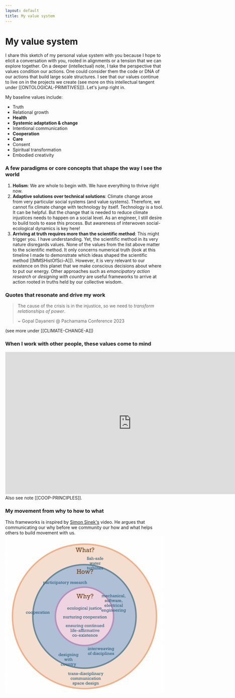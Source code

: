 ```yaml
---
layout: default
title: My value system
---
```


# My value system 
I share this sketch of my personal value system with you because I hope to elicit a conversation with you,  rooted in alignments or a tension that we can explore together. On a deeper (intellectual) note, I take the perspective that values condition our actions. One could consider them the code or DNA of our actions that build large scale structures. I see that our values continue to live on in the projects we create (see more on this intellectual tangent under [[ONTOLOGICAL-PRIMITIVES]]). Let's jump right in. 

My baseline values include:
- Truth
- Relational growth
- **Health**
- **Systemic adaptation & change**
- Intentional communication
- **Cooperation**
- **Care**
- Consent
- Spiritual transformation
- Embodied creativity

### A few paradigms or core concepts that shape the way I see the world
1. **Holism**: We are whole to begin with. We have everything to thrive right now. 
2. **Adaptive solutions over technical solutions**: Climate change arose from very particular social systems (and value systems). Therefore, we cannot fix climate change with technology by itself. Technology is a tool. It can be helpful. But the change that is needed to reduce climate injustices needs to happen on a social level. As an engineer, I still desire to build tools to ease this process. But awareness of interwoven social-ecological dynamics is key here! 
3. **Arriving at truth requires more than the scientific method**: This might trigger you. I have understanding. Yet, the scientific method in its very nature disregards values. None of the values from the list above matter to the scientific method. It only concerns numerical truth (look at this timeline I made to demonstrate which ideas shaped the scientific method [[MMSHistOfSci-A]]). However, it is very relevant to our existence on this planet that we make conscious decisions about where to put our energy. Other approaches such as *emancipatory action research* or *designing with country* are useful frameworks to arrive at action rooted in truths held by our collective wisdom.


### Quotes that resonate and drive my work
 >The cause of the crisis is in the injustice, so we need to *transform relationships of power*.
 >
 >~ Gopal Dayaneni @ Pachamama Conference 2023
 
(see more under [[CLIMATE-CHANGE-A]])



### When I work with other people, these values come to mind
<iframe style="border: 1px solid rgba(0, 0, 0, 0.1);" width="800" height="450" src="https://www.figma.com/embed?embed_host=share&url=https%3A%2F%2Fwww.figma.com%2Ffile%2FmD5UJsqvpUOGTyDATTcw2t%2Fweb-of-co-op-values%3Ftype%3Dwhiteboard%26t%3DfQMa0L0wEBQESzKN-1" allowfullscreen></iframe>
Also see note [[COOP-PRINCIPLES]].

### My movement from why to how to what
This frameworks is inspired by [Simon Sinek's](https://youtu.be/qp0HIF3SfI4?si=WnfNJJMAL4t8W6Sk) video. He argues that communicating our why before we community our how and what helps others to build movement with us. 
![](media/cleanshot_2024-09-01-at-14-40-52@2x.png)